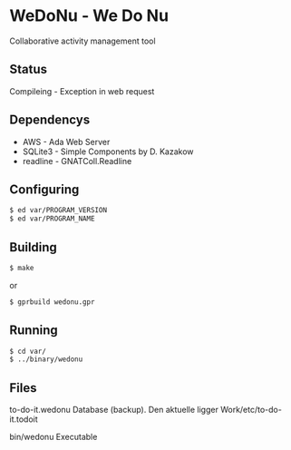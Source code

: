 
# WeDoNu - We Do Nu
Collaborative activity management tool

## Status
Compileing - Exception in web request

## Dependencys
* AWS - Ada Web Server
* SQLite3 - Simple Components by D. Kazakow
* readline - GNATColl.Readline

## Configuring
```sh
$ ed var/PROGRAM_VERSION
$ ed var/PROGRAM_NAME
```

## Building
```sh
$ make
```

or

```sh
$ gprbuild wedonu.gpr
```

## Running
```sh
$ cd var/
$ ../binary/wedonu
```

## Files
to-do-it.wedonu
   Database (backup). Den aktuelle ligger Work/etc/to-do-it.todoit

bin/wedonu
   Executable




